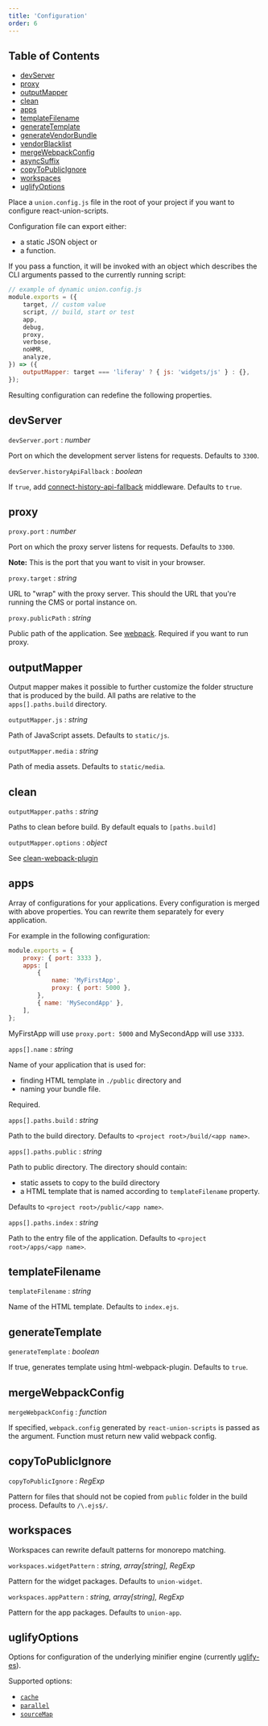 ```yaml
---
title: 'Configuration'
order: 6
---
```


## Table of Contents

- [devServer](#devserver)
- [proxy](#proxy)
- [outputMapper](#outputmapper)
- [clean](#clean)
- [apps](#apps)
- [templateFilename](#templatefilename)
- [generateTemplate](#generatetemplate)
- [generateVendorBundle](#generatevendorbundle)
- [vendorBlacklist](#vendorblacklist)
- [mergeWebpackConfig](#mergewebpackconfig)
- [asyncSuffix](#asyncsuffix)
- [copyToPublicIgnore](#copytopublicignore)
- [workspaces](#workspaces)
- [uglifyOptions](#uglifyoptions)

Place a `union.config.js` file in the root of your project if you want to configure react-union-scripts.

Configuration file can export either:

- a static JSON object or
- a function.

If you pass a function, it will be invoked with an object which describes the CLI arguments passed to the currently running script:

```js
// example of dynamic union.config.js
module.exports = ({
	target, // custom value
	script, // build, start or test
	app,
	debug,
	proxy,
	verbose,
	noHMR,
	analyze,
}) => ({
	outputMapper: target === 'liferay' ? { js: 'widgets/js' } : {},
});
```

Resulting configuration can redefine the following properties.

## **devServer**

`devServer.port` : _number_

Port on which the development server listens for requests. Defaults to `3300`.

`devServer.historyApiFallback` : _boolean_

If `true`, add [connect-history-api-fallback](https://github.com/bripkens/connect-history-api-fallback) middleware. Defaults to `true`.

## **proxy**

`proxy.port` : _number_

Port on which the proxy server listens for requests. Defaults to `3300`.

**Note:** This is the port that you want to visit in your browser.

`proxy.target` : _string_

URL to "wrap" with the proxy server. This should the URL that you're running the CMS or portal instance on.

`proxy.publicPath` : _string_

Public path of the application. See [webpack](https://github.com/webpack/docs/wiki/configuration#outputpublicpath). Required if you want to run proxy.

## **outputMapper**

Output mapper makes it possible to further customize the folder structure that is produced by the build. All paths are relative to the `apps[].paths.build` directory.

`outputMapper.js` : _string_

Path of JavaScript assets. Defaults to `static/js`.

`outputMapper.media` : _string_

Path of media assets. Defaults to `static/media`.

## **clean**

`outputMapper.paths` : _string_

Paths to clean before build. By default equals to `[paths.build]`

`outputMapper.options` : _object_

See [clean-webpack-plugin](https://github.com/johnagan/clean-webpack-plugin)

## **apps**

Array of configurations for your applications.
Every configuration is merged with above properties. You can rewrite them separately for every application.

For example in the following configuration:

```js
module.exports = {
	proxy: { port: 3333 },
	apps: [
		{
			name: 'MyFirstApp',
			proxy: { port: 5000 },
		},
		{ name: 'MySecondApp' },
	],
};
```

MyFirstApp will use `proxy.port: 5000` and MySecondApp will use `3333`.

`apps[].name` : _string_

Name of your application that is used for:

- finding HTML template in `./public` directory and
- naming your bundle file.

Required.

`apps[].paths.build` : _string_

Path to the build directory. Defaults to `<project root>/build/<app name>`.

`apps[].paths.public` : _string_

Path to public directory. The directory should contain:

- static assets to copy to the build directory
- a HTML template that is named according to `templateFilename` property.

Defaults to `<project root>/public/<app name>`.

`apps[].paths.index` : _string_

Path to the entry file of the application. Defaults to `<project root>/apps/<app name>`.

## **templateFilename**

`templateFilename` : _string_

Name of the HTML template. Defaults to `index.ejs`.

## **generateTemplate**

`generateTemplate` : _boolean_

If true, generates template using html-webpack-plugin. Defaults to `true`.

## **mergeWebpackConfig**

`mergeWebpackConfig` : _function_

If specified, `webpack.config` generated by `react-union-scripts` is passed as the argument. Function must return new valid webpack config.

## **copyToPublicIgnore**

`copyToPublicIgnore` : _RegExp_

Pattern for files that should not be copied from `public` folder in the build process. Defaults to `/\.ejs$/`.

## **workspaces**

Workspaces can rewrite default patterns for monorepo matching.

`workspaces.widgetPattern` : _string, array[string], RegExp_

Pattern for the widget packages. Defaults to `union-widget`.

`workspaces.appPattern` : _string, array[string], RegExp_

Pattern for the app packages. Defaults to `union-app`.

## **uglifyOptions**

Options for configuration of the underlying minifier engine (currently [uglify-es](https://www.npmjs.com/package/uglify-es)).

Supported options:

- [`cache`](https://webpack.js.org/plugins/uglifyjs-webpack-plugin/#cache)
- [`parallel`](https://webpack.js.org/plugins/uglifyjs-webpack-plugin/#parallel)
- [`sourceMap`](https://webpack.js.org/plugins/uglifyjs-webpack-plugin/#sourcemap)
